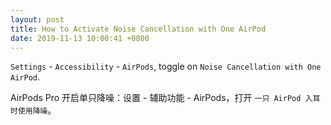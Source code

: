 ```yaml
---
layout: post
title: How to Activate Noise Cancellation with One AirPod
date: 2019-11-13 10:00:41 +0800
---
```


`Settings` - `Accessibility` - `AirPods`, toggle on `Noise Cancellation with One AirPod`.

AirPods Pro 开启单只降噪：设置 - 辅助功能 - AirPods，打开 `一只 AirPod 入耳时使用降噪`。

